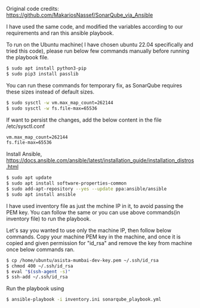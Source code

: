 Original code credits: https://github.com/MakariosNassef/SonarQube_via_Ansible

I have used the same code, and modified the variables according to our requirements and ran this ansible playbook.

To run on the Ubuntu machine( I have chosen ubuntu 22.04 specifically and tried this code), please run below few commands manually before running the playbook file.
 ```bash
$ sudo apt install python3-pip
$ sudo pip3 install passlib
 ```

You can run these commands for temporary fix, as SonarQube requires these sizes instead of default sizes.
```bash
$ sudo sysctl -w vm.max_map_count=262144
$ sudo sysctl -w fs.file-max=65536
```

If want to persist the changes, add the below content in the file /etc/sysctl.conf
```bash
vm.max_map_count=262144
fs.file-max=65536
```

Install Ansible, https://docs.ansible.com/ansible/latest/installation_guide/installation_distros.html
```bash
$ sudo apt update
$ sudo apt install software-properties-common
$ sudo add-apt-repository --yes --update ppa:ansible/ansible
$ sudo apt install ansible
```

I have used inventory file as just the mchine IP in it, to avoid passing the PEM key. You can follow the same or you can use above commands(in inventory file) to run the playbook.

Let's say you wanted to use only the machine IP, then follow below commands. Copy your machine PEM key in the machine, and once it is copied and given permission for "id_rsa" and remove the key from machine once below commands ran.

```bash
$ cp /home/ubuntu/asista-mumbai-dev-key.pem ~/.ssh/id_rsa
$ chmod 400 ~/.ssh/id_rsa
$ eval "$(ssh-agent -s)"
$ ssh-add ~/.ssh/id_rsa
```

Run the playbook using 
```bash
$ ansible-playbook -i inventory.ini sonarqube_playbook.yml
```
